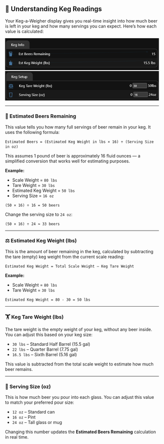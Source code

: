 
## 🍺 Understanding Keg Readings

Your Keg-a-Weigher display gives you real-time insight into how much beer is left in your keg and how many servings you can expect. Here’s how each value is calculated:

![Estimated Stuff](images/estimated_info.png)
![Setup Stuff](images/std_setup.png)

---

### 🍺 Estimated Beers Remaining

This value tells you how many full servings of beer remain in your keg. It uses the following formula:

```
Estimated Beers = (Estimated Keg Weight in lbs × 16) ÷ (Serving Size in oz)
```

This assumes 1 pound of beer is approximately 16 fluid ounces — a simplified conversion that works well for estimating purposes.

**Example:**
- Scale Weight = `80 lbs`
- Tare Weight = `30 lbs`
- Estimated Keg Weight = `50 lbs`
- Serving Size = `16 oz`

```
(50 × 16) ÷ 16 = 50 beers
```

Change the serving size to `24 oz`:

```
(50 × 16) ÷ 24 ≈ 33 beers
```

---

### ⚖️ Estimated Keg Weight (lbs)

This is the amount of beer remaining in the keg, calculated by subtracting the tare (empty) keg weight from the current scale reading:

```
Estimated Keg Weight = Total Scale Weight – Keg Tare Weight
```

**Example:**
- Scale Weight = `80 lbs`
- Tare Weight = `30 lbs`

```
Estimated Keg Weight = 80 - 30 = 50 lbs
```

---

### 🏋️ Keg Tare Weight (lbs)

The tare weight is the empty weight of your keg, without any beer inside. You can adjust this based on your keg size:

- `30 lbs` – Standard Half Barrel (15.5 gal)
- `22 lbs` – Quarter Barrel (7.75 gal)
- `16.5 lbs` – Sixth Barrel (5.16 gal)

This value is subtracted from the total scale weight to estimate how much beer remains.

---

### 🧾 Serving Size (oz)

This is how much beer you pour into each glass. You can adjust this value to match your preferred pour size:

- `12 oz` – Standard can
- `16 oz` – Pint
- `24 oz` – Tall glass or mug

Changing this number updates the **Estimated Beers Remaining** calculation in real time.
